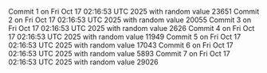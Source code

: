 Commit 1 on Fri Oct 17 02:16:53 UTC 2025 with random value 23651
Commit 2 on Fri Oct 17 02:16:53 UTC 2025 with random value 20055
Commit 3 on Fri Oct 17 02:16:53 UTC 2025 with random value 2626
Commit 4 on Fri Oct 17 02:16:53 UTC 2025 with random value 11949
Commit 5 on Fri Oct 17 02:16:53 UTC 2025 with random value 17043
Commit 6 on Fri Oct 17 02:16:53 UTC 2025 with random value 5893
Commit 7 on Fri Oct 17 02:16:53 UTC 2025 with random value 29026
